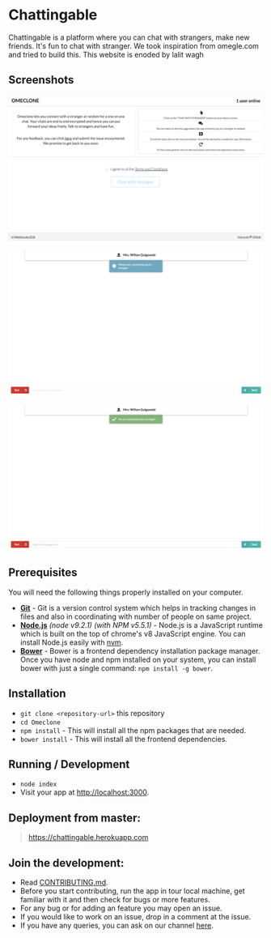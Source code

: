 # Chattingable

Chattingable is a platform where you can chat with strangers, make new friends. It's fun to chat with stranger. We took inspiration from omegle.com and tried to build this. This website is enoded by lalit wagh

## Screenshots

![index page](./screenshots/index.png)

![chat_connecting](./screenshots/chat_connecting.png)

![chat_connected](./screenshots/chat_connected.png)

## Prerequisites

You will need the following things properly installed on your computer.

* **[Git](https://git-scm.com/)** - Git is a version control system which helps in tracking changes in files and also in coordinating with number of people on same project.
* **[Node.js](https://nodejs.org/)** *(node v9.2.1)* *(with NPM v5.5.1)* - Node.js is a JavaScript runtime which is built on the top of chrome's v8 JavaScript engine. You can install Node.js easily with [nvm](https://github.com/creationix/nvm).
* **[Bower](https://bower.io/)** - Bower is a frontend dependency installation package manager. Once you have node and npm installed on your system, you can install bower with just a single command: ```npm install -g bower```.

## Installation

* `git clone <repository-url>` this repository
* `cd Omeclone`
* `npm install` - This will install all the npm packages that are needed.
* `bower install` - This will install all the frontend dependencies.

## Running / Development

* `node index`
* Visit your app at [http://localhost:3000](http://localhost:3000).


## Deployment from master:
>   https://chattingable.herokuapp.com

## Join the development:

* Read [CONTRIBUTING.md](https://github.com/wdlsvnit/Omeclone/blob/master/CONTRIBUTING.md).
* Before you start contributing, run the app in tour local machine, get familiar with it and then check for bugs or more features.
* For any bug or for adding an feature you may open an issue.
* If you would like to work on an issue, drop in a comment at the issue.
* If you have any queries, you can ask on our channel [here](https://t.me/joinchat/DHpmLBJ5imadY_sbMfeW6w).
